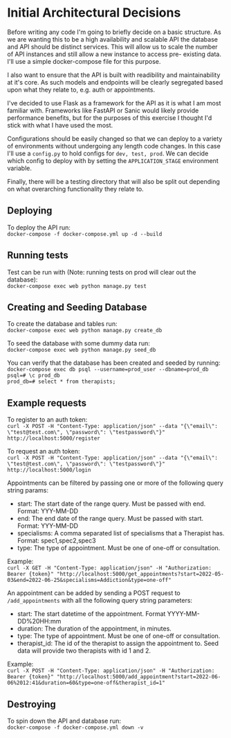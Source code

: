 # Initial Architectural Decisions
Before writing any code I'm going to briefly decide on a basic structure.
As we are wanting this to be a high availability and scalable API the 
database and API should be distinct services. This will allow us to scale
the number of API instances and still allow a new instance to access pre-
existing data. I'll use a simple docker-compose file for this purpose.

I also want to ensure that the API is built with readibility and 
maintainability at it's core. As such models and endpoints will 
be clearly segregated based upon what they relate to, e.g. auth
or appointments.

I've decided to use Flask as a framework for the API as it is 
what I am most familiar with. Frameworks like FastAPI or Sanic
would likely provide performance benefits, but for the purposes
of this exercise I thought I'd stick with what I have used the most.

Configurations should be easily changed so that we can deploy to a
variety of environments without undergoing any length code changes.
In this case I'll use a `config.py` to hold configs for `dev, test, prod`.
We can decide which config to deploy with by setting the `APPLICATION_STAGE`
environment variable.

Finally, there will be a testing directory that will also be split out
depending on what overarching functionality they relate to.

## Deploying
To deploy the API run:  
`docker-compose -f docker-compose.yml up -d --build`

## Running tests
Test can be run with (Note: running tests on prod will clear out the database):  
`docker-compose exec web python manage.py test`

## Creating and Seeding Database
To create the database and tables run:  
`docker-compose exec web python manage.py create_db`

To seed the database with some dummy data run:  
`docker-compose exec web python manage.py seed_db`

You can verify that the database has been created and seeded by running:  
`docker-compose exec db psql --username=prod_user --dbname=prod_db`  
`psql=# \c prod_db`  
`prod_db=# select * from therapists;`  

## Example requests
To register to an auth token:  
`curl -X POST -H "Content-Type: application/json" --data "{\"email\": \"test@test.com\", \"password\": \"testpassword\"}" http://localhost:5000/register`

To request an auth token:  
`curl -X POST -H "Content-Type: application/json" --data "{\"email\": \"test@test.com\", \"password\": \"testpassword\"}" http://localhost:5000/login`

Appointments can be filtered by passing one or more of the following query string params:
* start: The start date of the range query. Must be passed with end. Format: YYY-MM-DD
* end: The end date of the range query. Must be passed with start. Format: YYY-MM-DD
* specialisms: A comma separated list of specialisms that a Therapist has. Format: spec1,spec2,spec3
* type: The type of appointment. Must be one of one-off or consultation.

Example:  
`curl -X GET -H "Content-Type: application/json" -H "Authorization: Bearer {token}" "http://localhost:5000/get_appointments?start=2022-05-03&end=2022-06-25&specialisms=Addiction&type=one-off"`

An appointment can be added by sending a POST request to `/add_appointments` with all the following query string parameters:
* start: The start datetime of the appointment. Format YYYY-MM-DD%20HH:mm
* duration: The duration of the appointment, in minutes.
* type: The type of appointment. Must be one of one-off or consultation.
* therapist_id: The id of the therapist to assign the appointment to. Seed data will provide two therapists with id 1 and 2.

Example:  
`curl -X POST -H "Content-Type: application/json" -H "Authorization: Bearer {token}" "http://localhost:5000/add_appointment?start=2022-06-06%2012:41&duration=60&type=one-off&therapist_id=1"`

## Destroying
To spin down the API and database run:  
`docker-compose -f docker-compose.yml down -v`

